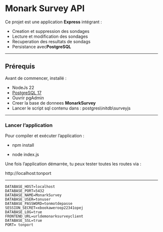 # Monark Survey API

Ce projet est une application **Express** intégrant :
- Creation et suppression des sondages
- Lecture et modification des sondages
- Recuperation des resultats de sondags
- Persistance avec**PostgreSQL**

---

## Prérequis

Avant de commencer, installé :

- NodeJs 22
- [PostgreSQL 17](https://www.postgresql.org/download/)
- Ouvrir pgAdmin
- Creer la base de donnees **MonarkSurvey**
- Lancer le script sql contenu dans : postgres\initdb\surveyjs
---
### Lancer l’application

Pour compiler et exécuter l’application :
- npm install

- node index.js

Une fois l’application démarrée, tu peux tester toutes les routes via :

http://localhost:tonport
              
---

```properties
DATABASE_HOST=localhost
DATABASE_PORT=5432
DATABASE_NAME=MonarkSurvey
DATABASE_USER=tonuser
DATABASE_PASSWORD=tonmotdepasse
SESSION_SECRET=xbookaweroop22341opej
DATABASE_LOG=true
FRONTEND_URL=urldemonarksurveyclient
DATABASE_SSL=true
PORT= tonport
